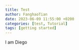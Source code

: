 ```yaml
---
title: Test
author: FanghaoTian
date: 2023-06-09 11:55:00 +0200
categories: [test, Tutorial]
tags: [getting started]
---
```


I am Diego
